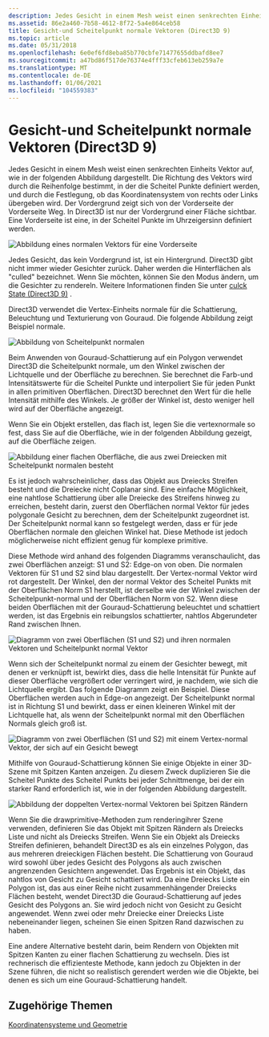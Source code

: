```yaml
---
description: Jedes Gesicht in einem Mesh weist einen senkrechten Einheits Vektor auf, wie in der folgenden Abbildung dargestellt.
ms.assetid: 86e2a460-7b58-4612-8f72-5a4e864ceb58
title: Gesicht-und Scheitelpunkt normale Vektoren (Direct3D 9)
ms.topic: article
ms.date: 05/31/2018
ms.openlocfilehash: 6e0ef6fd8eba85b770cbfe71477655ddbafd8ee7
ms.sourcegitcommit: a47bd86f517de76374e4fff33cfeb613eb259a7e
ms.translationtype: MT
ms.contentlocale: de-DE
ms.lasthandoff: 01/06/2021
ms.locfileid: "104559383"
---
```

# <a name="face-and-vertex-normal-vectors-direct3d-9"></a>Gesicht-und Scheitelpunkt normale Vektoren (Direct3D 9)

Jedes Gesicht in einem Mesh weist einen senkrechten Einheits Vektor auf, wie in der folgenden Abbildung dargestellt. Die Richtung des Vektors wird durch die Reihenfolge bestimmt, in der die Scheitel Punkte definiert werden, und durch die Festlegung, ob das Koordinatensystem von rechts oder Links übergeben wird. Der Vordergrund zeigt sich von der Vorderseite der Vorderseite Weg. In Direct3D ist nur der Vordergrund einer Fläche sichtbar. Eine Vorderseite ist eine, in der Scheitel Punkte im Uhrzeigersinn definiert werden.

![Abbildung eines normalen Vektors für eine Vorderseite](images/nrmlvect.png)

Jedes Gesicht, das kein Vordergrund ist, ist ein Hintergrund. Direct3D gibt nicht immer wieder Gesichter zurück. Daher werden die Hinterflächen als "culled" bezeichnet. Wenn Sie möchten, können Sie den Modus ändern, um die Gesichter zu rendereln. Weitere Informationen finden Sie unter [culck State (Direct3D 9)](culling-state.md) .

Direct3D verwendet die Vertex-Einheits normale für die Schattierung, Beleuchtung und Texturierung von Gouraud. Die folgende Abbildung zeigt Beispiel normale.

![Abbildung von Scheitelpunkt normalen](images/vertnrml.png)

Beim Anwenden von Gouraud-Schattierung auf ein Polygon verwendet Direct3D die Scheitelpunkt normale, um den Winkel zwischen der Lichtquelle und der Oberfläche zu berechnen. Sie berechnet die Farb-und Intensitätswerte für die Scheitel Punkte und interpoliert Sie für jeden Punkt in allen primitiven Oberflächen. Direct3D berechnet den Wert für die helle Intensität mithilfe des Winkels. Je größer der Winkel ist, desto weniger hell wird auf der Oberfläche angezeigt.

Wenn Sie ein Objekt erstellen, das flach ist, legen Sie die vertexnormale so fest, dass Sie auf die Oberfläche, wie in der folgenden Abbildung gezeigt, auf die Oberfläche zeigen.

![Abbildung einer flachen Oberfläche, die aus zwei Dreiecken mit Scheitelpunkt normalen besteht](images/flatvert.png)

Es ist jedoch wahrscheinlicher, dass das Objekt aus Dreiecks Streifen besteht und die Dreiecke nicht Coplanar sind. Eine einfache Möglichkeit, eine nahtlose Schattierung über alle Dreiecke des Streifens hinweg zu erreichen, besteht darin, zuerst den Oberflächen normal Vektor für jedes polygonale Gesicht zu berechnen, dem der Scheitelpunkt zugeordnet ist. Der Scheitelpunkt normal kann so festgelegt werden, dass er für jede Oberflächen normale den gleichen Winkel hat. Diese Methode ist jedoch möglicherweise nicht effizient genug für komplexe primitive.

Diese Methode wird anhand des folgenden Diagramms veranschaulicht, das zwei Oberflächen anzeigt: S1 und S2: Edge-on von oben. Die normalen Vektoren für S1 und S2 sind blau dargestellt. Der Vertex-normal Vektor wird rot dargestellt. Der Winkel, den der normal Vektor des Scheitel Punkts mit der Oberflächen Norm S1 herstellt, ist derselbe wie der Winkel zwischen der Scheitelpunkt-normal und der Oberflächen Norm von S2. Wenn diese beiden Oberflächen mit der Gouraud-Schattierung beleuchtet und schattiert werden, ist das Ergebnis ein reibungslos schattierter, nahtlos Abgerundeter Rand zwischen Ihnen.

![Diagramm von zwei Oberflächen (S1 und S2) und ihren normalen Vektoren und Scheitelpunkt normal Vektor](images/gvert.png)

Wenn sich der Scheitelpunkt normal zu einem der Gesichter bewegt, mit denen er verknüpft ist, bewirkt dies, dass die helle Intensität für Punkte auf dieser Oberfläche vergrößert oder verringert wird, je nachdem, wie sich die Lichtquelle ergibt. Das folgende Diagramm zeigt ein Beispiel. Diese Oberflächen werden auch in Edge-on angezeigt. Der Scheitelpunkt normal ist in Richtung S1 und bewirkt, dass er einen kleineren Winkel mit der Lichtquelle hat, als wenn der Scheitelpunkt normal mit den Oberflächen Normals gleich groß ist.

![Diagramm von zwei Oberflächen (S1 und S2) mit einem Vertex-normal Vektor, der sich auf ein Gesicht bewegt](images/gvert2.png)

Mithilfe von Gouraud-Schattierung können Sie einige Objekte in einer 3D-Szene mit Spitzen Kanten anzeigen. Zu diesem Zweck duplizieren Sie die Scheitel Punkte des Scheitel Punkts bei jeder Schnittmenge, bei der ein starker Rand erforderlich ist, wie in der folgenden Abbildung dargestellt.

![Abbildung der doppelten Vertex-normal Vektoren bei Spitzen Rändern](images/shade1.png)

Wenn Sie die drawprimitive-Methoden zum renderingihrer Szene verwenden, definieren Sie das Objekt mit Spitzen Rändern als Dreiecks Liste und nicht als Dreiecks Streifen. Wenn Sie ein Objekt als Dreiecks Streifen definieren, behandelt Direct3D es als ein einzelnes Polygon, das aus mehreren dreieckigen Flächen besteht. Die Schattierung von Gouraud wird sowohl über jedes Gesicht des Polygons als auch zwischen angrenzenden Gesichtern angewendet. Das Ergebnis ist ein Objekt, das nahtlos von Gesicht zu Gesicht schattiert wird. Da eine Dreiecks Liste ein Polygon ist, das aus einer Reihe nicht zusammenhängender Dreiecks Flächen besteht, wendet Direct3D die Gouraud-Schattierung auf jedes Gesicht des Polygons an. Sie wird jedoch nicht von Gesicht zu Gesicht angewendet. Wenn zwei oder mehr Dreiecke einer Dreiecks Liste nebeneinander liegen, scheinen Sie einen Spitzen Rand dazwischen zu haben.

Eine andere Alternative besteht darin, beim Rendern von Objekten mit Spitzen Kanten zu einer flachen Schattierung zu wechseln. Dies ist rechnerisch die effizienteste Methode, kann jedoch zu Objekten in der Szene führen, die nicht so realistisch gerendert werden wie die Objekte, bei denen es sich um eine Gouraud-Schattierung handelt.

## <a name="related-topics"></a>Zugehörige Themen

<dl> <dt>

[Koordinatensysteme und Geometrie](coordinate-systems-and-geometry.md)
</dt> </dl>

 

 




